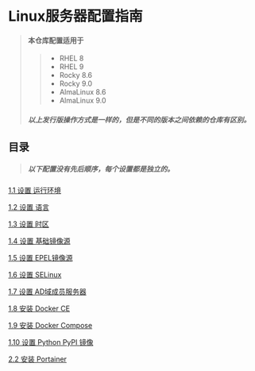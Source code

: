 Linux服务器配置指南
=
> #### 本仓库配置适用于
>> - RHEL 8
>> - RHEL 9
>> - Rocky 8.6
>> - Rocky 9.0
>> - AlmaLinux 8.6
>> - AlmaLinux 9.0 
> ##### 以上发行版操作方式是一样的，但是不同的版本之间依赖的仓库有区别。

目录
-
> ##### 以下配置没有先后顺序，每个设置都是独立的。
[1.1 设置 运行环境](guide/00_boot_mode.md)

[1.2 设置 语言](guide/01_language.md)

[1.3 设置 时区](guide/02_timezone.md)

[1.4 设置 基础镜像源](guide/03_mirrors.md)

[1.5 设置 EPEL镜像源](guide/09_epel.md)

[1.6 设置 SELinux](guide/04_SELinux.md)

[1.7 设置 AD域成员服务器](guide/05_windows_domain.md)

[1.8 安装 Docker CE](guide/06_docker-ce.md)

[1.9 安装 Docker Compose](guide/07_docker-compose.md)

[1.10 设置 Python PyPI 镜像](guide/08_python_pypi.md)


[2.2 安装 Portainer](guide/10_portainer.md)
